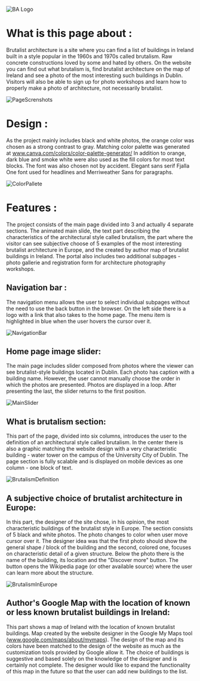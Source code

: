 ![BA Logo](https://res.cloudinary.com/dqoovwhgm/image/upload/v1651873917/code_institute_first_project/brutalist_arch_web_white_w4drtx.png)


# What is this page about : 

Brutalist architecture is a site where you can find a list of buildings in Ireland built in a style popular in the 1960s and 1970s called brutalism. Raw concrete constructions loved by some and hated by others. On the website you can find out what brutalism is, find brutalist architecture on the map of Ireland and see a photo of the most interesting such buildings in Dublin. Visitors will also be able to sign up for photo workshops and learn how to properly make a photo of architecture, not necessarily brutalist.


![PageScrenshots](https://res.cloudinary.com/dqoovwhgm/image/upload/v1653510716/code_institute_first_project/slider/readMe/Screenshot-2022-05-25-at-11.16.35_dvliv4.jpg)


# Design : 

As the project mainly includes black and white photos, the orange color was chosen as a strong contrast to gray. Matching color palette was generated at www.canva.com/colors/color-palette-generator/ In addition to orange, dark blue and smoke white were also used as the fill colors for most text blocks.
The font was also chosen not by accident. Elegant sans serif Fjalla One font used for headlines and Merriweather Sans for paragraphs.

![ColorPallete](https://res.cloudinary.com/dqoovwhgm/image/upload/v1653512403/code_institute_first_project/slider/readMe/color_scheme_okwflk.jpg)


# Features :

The project consists of the main page divided into 3 and actually 4 separate sections. The animated main slide, the text part describing the characteristics of the architectural style called brutalism, the part where the visitor can see subjective choose of 5 examples of the most interesting brutalist architecture in Europe, and the created by author map of brutalist buildings in Ireland. The portal also includes two additional subpages - photo gallerie and registration form for architecture photography workshops.

## Navigation bar :

The navigation menu allows the user to select individual subpages without the need to use the back button in the browser. On the left side there is a logo with a link that also takes to the home page. The menu item is highlighted in blue when the user hovers the cursor over it.

![NavigationBar](https://res.cloudinary.com/dqoovwhgm/image/upload/v1653575622/code_institute_first_project/slider/readMe/navigation_bar_it80r3.jpg)

## Home page image slider:

The main page includes slider composed from photos where the viewer can see brutalist-style buildings located in Dublin. Each photo has caption with a building name. However, the user cannot manually choose the order in which the photos are presented. Photos are displayed in a loop. After presenting the last, the slider returns to the first position.

![MainSlider](https://res.cloudinary.com/dqoovwhgm/image/upload/v1653575919/code_institute_first_project/slider/readMe/main_page_slider_of5gie.jpg)

## What is brutalism section:

This part of the page, divided into six columns, introduces the user to the definition of an architectural style called brutalism. In the center there is also a graphic matching the website design with a very characteristic building - water tower on the campus of the University City of Dublin. The page section is fully scalable and is displayed on mobile devices as one column - one block of text.

![BrutalismDefinition](https://res.cloudinary.com/dqoovwhgm/image/upload/v1653576962/code_institute_first_project/slider/readMe/whats_brutalism_wuyjfh.jpg)

## A subjective choice of brutalist architecture in Europe:

In this part, the designer of the site chose, in his opinion, the most characteristic buildings of the brutalist style in Europe. The section consists of 5 black and white photos. The photo changes to color when user move cursor over it. The designer idea  was that the first photo should show the general shape / block of the building and the second, colored one, focuses on characteristic detail of a given structure. Below the photo there is the name of the building, its location and the "Discover more" button. The button opens the Wikipedia page (or other available source) where the user can learn more about the structure.

![BrutalismInEurope](https://res.cloudinary.com/dqoovwhgm/image/upload/v1653578252/code_institute_first_project/slider/readMe/brutalisminEurope_bilu5k.jpg)

## Author's Google Map with the location of known or less known brutalist buildings in Ireland:

This part shows a map of Ireland with the location of known brutalist buildings. Map created by the website designer in the Google My Maps tool (www.google.com/maps/about/mymaps). The design of the map and its colors have been matched to the design of the website as much as the customization tools provided by Google allow it. The choice of buildings is suggestive and based solely on the knowledge of the designer and is certainly not complete. The designer would like to expand the functionality of this map in the future so that the user can add new buildings to the list.